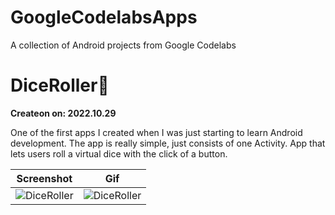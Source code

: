 # GoogleCodelabsApps
A collection of Android projects from Google Codelabs

# DiceRoller🎲
**Createon on: 2022.10.29**

One of the first apps I created when I was just starting to learn Android development. The app is really simple, just consists of one Activity.
App that lets users roll a virtual dice with the click of a button.

| Screenshot | Gif |
| -------------------- | ------ |
| ![DiceRoller](https://github.com/pherasymchuk/GoogleCodelabsApps/assets/74320524/292c9327-57fd-4396-a668-054c228bfea8) | ![DiceRoller](https://github.com/pherasymchuk/GoogleCodelabsApps/assets/74320524/021673c0-8f8a-489c-9eb0-4ead3d55b9eb) |
